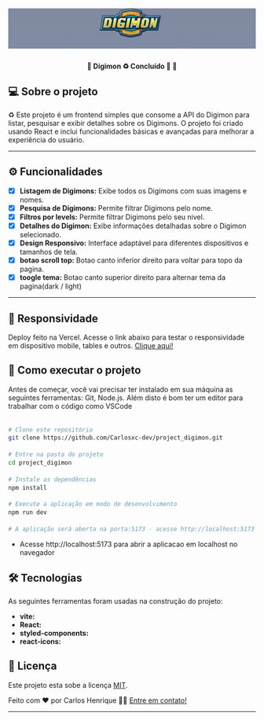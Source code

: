 <h1 align="center">
    <img alt="imagem digimon" title="digimon" src="public/banner.png" />
</h1>

<h4 align="center"> 
	🚧  Digimon ♻️ Concluído 🚀 🚧
</h4>

## 💻 Sobre o projeto

♻️ Este projeto é um frontend simples que consome a API do Digimon para listar, pesquisar e exibir detalhes sobre os Digimons. 
O projeto foi criado usando React e inclui funcionalidades básicas e avançadas para melhorar a experiência do usuário.

---

## ⚙️ Funcionalidades

- [x] **Listagem de Digimons:** Exibe todos os Digimons com suas imagens e nomes.
- [x] **Pesquisa de Digimons:** Permite filtrar Digimons pelo nome.
- [x] **Filtros por levels:** Permite filtrar Digimons pelo seu nivel.
- [x] **Detalhes do Digimon:** Exibe informações detalhadas sobre o Digimon selecionado.
- [x] **Design Responsivo:** Interface adaptável para diferentes dispositivos e tamanhos de tela.
- [x] **botao scroll top:** Botao canto inferior direito para voltar para topo da pagina.
- [x] **toogle tema:** Botao canto superior direito para alternar tema da pagina(dark / light)

---

## 🎲 Responsividade 
Deploy feito na Vercel.
Acesse o link abaixo para testar o responsividade em dispositivo mobile, tables e outros.
[Clique aqui!](https://project-digimon.vercel.app)


## 🚀 Como executar o projeto

Antes de começar, você vai precisar ter instalado em sua máquina as seguintes ferramentas: Git, Node.js. Além disto é bom ter um editor para trabalhar com o código como VSCode

```bash

# Clone este repositório
git clone https://github.com/Carlosxc-dev/project_digimon.git

# Entre na pasta do projeto
cd project_digimon

# Instale as dependências
npm install

# Execute a aplicação em modo de desenvolvimento
npm run dev

# A aplicação será aberta na porta:5173 - acesse http://localhost:5173

```
- Acesse http://localhost:5173 para abrir a aplicacao em localhost no navegador

## 🛠 Tecnologias

As seguintes ferramentas foram usadas na construção do projeto:
- **vite:** 
- **React:** 
- **styled-components:**
- **react-icons:** 

## 📝 Licença

Este projeto esta sobe a licença [MIT](./LICENSE).

Feito com ❤️ por Carlos Henrique 👋🏽 [Entre em contato!](https://carlosxc-dev.github.io/Portifolio/)

---
